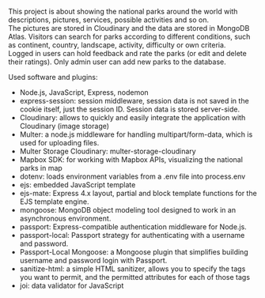 This project is about showing the national parks around the world with descriptions, pictures, services, possible activities and so on.<br />
The pictures are stored in Cloudinary and the data are stored in MongoDB Atlas.
Visitors can search for parks according to different conditions, such as continent, country, landscape, activity, difficulty or own criteria.<br />
Logged in users can hold feedback and rate the parks (or edit and delete their ratings).
Only admin user can add new parks to the database.


Used software and plugins:
- Node.js, JavaScript, Express, nodemon
- express-session: session middleware, session data is not saved in the cookie itself, just the session ID. Session data is stored server-side.
- Cloudinary: allows to quickly and easily integrate the application with Cloudinary (image storage)
- Multer: a node.js middleware for handling multipart/form-data, which is used for uploading files.
- Multer Storage Cloudinary: multer-storage-cloudinary
- Mapbox SDK: for working with Mapbox APIs, visualizing the national parks in map
- dotenv: loads environment variables from a .env file into process.env
- ejs: embedded JavaScript template
- ejs-mate: Express 4.x layout, partial and block template functions for the EJS template engine.
- mongoose: MongoDB object modeling tool designed to work in an asynchronous environment.
- passport: Express-compatible authentication middleware for Node.js.
- passport-local: Passport strategy for authenticating with a username and password.
- Passport-Local Mongoose: a Mongoose plugin that simplifies building username and password login with Passport.
- sanitize-html: a simple HTML sanitizer, allows you to specify the tags you want to permit, and the permitted attributes for each of those tags
- joi: data validator for JavaScript
